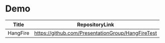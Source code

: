 # Demo
| Title        | RepositoryLink          
| ------------- |:-------------:|
| HangFire      | https://github.com/PresentationGroup/HangFireTest |

